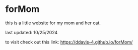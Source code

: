 # forMom
this is a little website for my mom and her cat.

last updated: 10/25/2024

to visit check out this link: https://ddavis-4.github.io/forMom/
